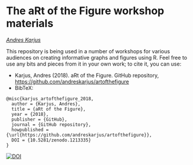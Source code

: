 # The aRt of the Figure workshop materials

[*Andres Karjus*](https://andreskarjus.github.io/)

This repository is being used in a number of workshops for various audiences on creating informative graphs and figures using R. Feel free to use any bits and pieces from it in your own work; to cite it, you can use:
- Karjus, Andres (2018). aRt of the Figure. GitHub repository, https://github.com/andreskarjus/artofthefigure
- BibTeX: 
```
@misc{karjus_artofthefigure_2018, 
  author = {Karjus, Andres}, 
  title = {aRt of the Figure}, 
  year = {2018}, 
  publisher = {GitHub}, 
  journal = {GitHub repository}, 
  howpublished = {\url{https://github.com/andreskarjus/artofthefigure}},
  DOI = {10.5281/zenodo.1213335}
} 
```

[![DOI](https://zenodo.org/badge/DOI/10.5281/zenodo.1213335.svg)](https://doi.org/10.5281/zenodo.1213335)